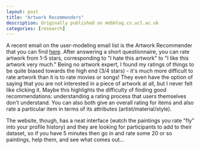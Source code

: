 ```yaml
---
layout: post
title: "Artwork Recommenders"
description: Originally published on mobblog.cs.ucl.ac.uk
categories: [research]
---
```


A recent email on the user-modeling email list is the Artwork Recommender that you can find <a href="http://www.chip-project.org/demo">here</a>. After answering a short questionnaire, you can rate artwork from 1-5 stars, corresponding to "I hate this artwork" to "I like this artwork very much." Being no artwork expert, I found my ratings of things to be quite biased towards the high end (3/4 stars) - it's much more difficult to rate artwork than it is to rate movies or songs! They even have the option of saying that you are not interested in a piece of artwork at all, but I never felt like clicking it. Maybe this highlights the difficulty of finding good recommendations: understanding a rating process that users themselves don't understand. You can also both give an overall rating for items and also rate a particular item in terms of its attributes (artist/material/style).

The website, though, has a neat interface (watch the paintings you rate "fly" into your profile history) and they are looking for participants to add to their dataset, so if you have 5 minutes then go in and rate some 20 or so paintings, help them, and see what comes out...		
